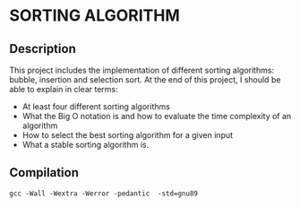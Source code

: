 # SORTING ALGORITHM

## Description 

This project includes the implementation of different sorting algorithms: bubble, insertion and selection sort.
At the end of this project, I should be able to explain in clear terms:
- At least four different sorting algorithms
- What the Big O notation is and how to evaluate the time complexity of an algorithm
- How to select the best sorting algorithm for a given input
- What a stable sorting algorithm is. 

## Compilation

``gcc -Wall -Wextra -Werror -pedantic  -std=gnu89``

